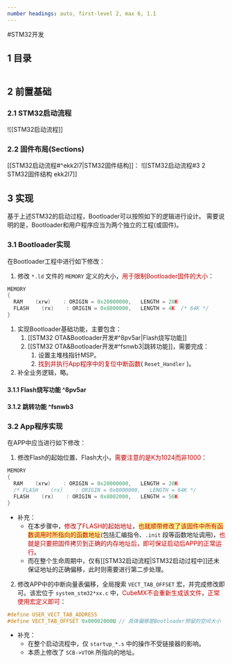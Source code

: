 ```yaml
---
number headings: auto, first-level 2, max 6, 1.1
---
```

#STM32开发 

## 1 目录

```toc
```

## 2 前置基础

### 2.1 STM32启动流程

![[STM32启动流程]]

### 2.2 固件布局(Sections)

[[STM32启动流程#^ekk2l7|STM32固件结构]]：
![[STM32启动流程#3 2 STM32固件结构 ekk2l7]]

## 3 实现

基于上述STM32的启动过程，Bootloader可以按照如下的逻辑进行设计。
需要说明的是，Bootloader和用户程序应当为两个独立的工程(或固件)。

### 3.1 Bootloader实现

在Bootloader工程中进行如下修改：
1. 修改 `*.ld` 文件的 `MEMORY` 定义的大小，<font color="#c00000">用于限制Bootloader固件的大小</font>：
```C
MEMORY
{
  RAM    (xrw)    : ORIGIN = 0x20000000,   LENGTH = 20K
  FLASH    (rx)    : ORIGIN = 0x8000000,   LENGTH = 4K  /* 64K */
}
```
1. 实现Bootloader基础功能，主要包含：
	1. [[STM32 OTA&Bootloader开发#^8pv5ar|Flash烧写功能]]
	2. [[STM32 OTA&Bootloader开发#^fsnwb3|跳转功能]]，需要完成：
		1. 设置主堆栈指针MSP。
		2. <font color="#c00000">找到并执行App程序中的复位中断函数</font>( `Reset_Handler` )。
2. 补全业务逻辑，略。

#### 3.1.1 Flash烧写功能 ^8pv5ar





#### 3.1.2 跳转功能 ^fsnwb3







### 3.2 App程序实现

在APP中应当进行如下修改：
1. 修改Flash的起始位置、Flash大小，<font color="#c00000">需要注意的是K为1024而非1000</font>：
```C
MEMORY
{
  RAM    (xrw)    : ORIGIN = 0x20000000,   LENGTH = 20K
  /* FLASH    (rx)    : ORIGIN = 0x8000000,   LENGTH = 64K */
  FLASH    (rx)    : ORIGIN = 0x8002000,   LENGTH = 56K
}
```
- 补充：
	- 在本步骤中，<font color="#c00000">修改了FLASH的起始地址</font>，<span style="background:#fff88f"><font color="#c00000">也就顺带修改了该固件中所有函数调用时所指向的函数地址</font></span>(包括汇编指令、`.init` 段等函数地址调用)，<font color="#c00000">也就是只要把固件拷贝到正确的内存地址后，即可保证启动后APP的正常运行</font>。
	- 而在整个生命周期中，仅有[[STM32启动流程|STM32启动过程中]]还未保证地址的正确偏移，此时则需要进行第二步处理。
2. 修改APP中的中断向量表偏移，全局搜索 `VECT_TAB_OFFSET` 宏，并完成修改即可。该宏位于 `system_stm32*xx.c` 中，<font color="#c00000">CubeMX不会重新生成该文件</font>，<font color="#c00000">正常使用宏定义即可</font>：
```C
#define USER_VECT_TAB_ADDRESS
#define VECT_TAB_OFFSET 0x00002000U // 具体偏移是Bootloader预留的空间大小
```
- 补充：
	- 在整个启动流程中，仅 `startup_*.s` 中的操作不受链接器的影响。
	- 本质上修改了 `SCB->VTOR` 所指向的地址。
